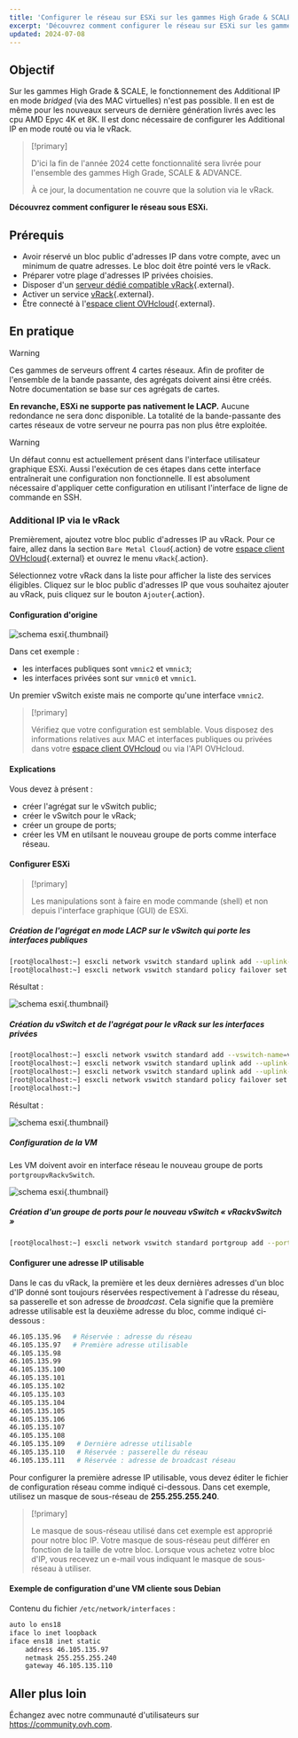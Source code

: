```yaml
---
title: 'Configurer le réseau sur ESXi sur les gammes High Grade & SCALE'
excerpt: 'Découvrez comment configurer le réseau sur ESXi sur les gammes High Grade & SCALE.'
updated: 2024-07-08
---
```


## Objectif

Sur les gammes High Grade & SCALE, le fonctionnement des Additional IP en mode *bridged* (via des MAC virtuelles) n'est pas possible. Il en est de même pour les nouveaux serveurs de dernière génération livrés avec les cpu AMD Epyc 4K et 8K. Il est donc nécessaire de configurer les Additional IP en mode routé ou via le vRack.

> [!primary]
>
> D'ici la fin de l'année 2024 cette fonctionnalité sera livrée pour l'ensemble des gammes High Grade, SCALE & ADVANCE.
>
> À ce jour, la documentation ne couvre que la solution via le vRack.
>

**Découvrez comment configurer le réseau sous ESXi.**

## Prérequis

* Avoir réservé un bloc public d'adresses IP dans votre compte, avec un minimum de quatre adresses. Le bloc doit être pointé vers le vRack.
* Préparer votre plage d'adresses IP privées choisies.
* Disposer d'un [serveur dédié compatible vRack](/links/bare-metal/bare-metal/){.external}.
* Activer un service [vRack](https://www.ovh.com/ca/fr/solutions/vrack/){.external}.
* Être connecté à l'[espace client OVHcloud](/links/manager){.external}.

## En pratique

> [!warning]
>
> Ces gammes de serveurs offrent 4 cartes réseaux. Afin de profiter de l'ensemble de la bande passante, des agrégats doivent ainsi être créés. Notre documentation se base sur ces agrégats de cartes.
>
> **En revanche, ESXi ne supporte pas nativement le LACP.** 
> Aucune redondance ne sera donc disponible. La totalité de la bande-passante des cartes réseaux de votre serveur ne pourra pas non plus être exploitée.
>

> [!warning]
>
> Un défaut connu est actuellement présent dans l'interface utilisateur graphique ESXi. Aussi l'exécution de ces étapes dans cette interface entraînerait une configuration non fonctionnelle. Il est absolument nécessaire d'appliquer cette configuration en utilisant l'interface de ligne de commande en SSH.
>

### Additional IP via le vRack

Premièrement, ajoutez votre bloc public d'adresses IP au vRack. Pour ce faire, allez dans la section `Bare Metal Cloud`{.action} de votre [espace client OVHcloud](/links/manager){.external} et ouvrez le menu `vRack`{.action}.

Sélectionnez votre vRack dans la liste pour afficher la liste des services éligibles. Cliquez sur le bloc public d'adresses IP que vous souhaitez ajouter au vRack, puis cliquez sur le bouton `Ajouter`{.action}.

#### Configuration d'origine

![schema esxi](images/schema_esxi_A01_2022.png){.thumbnail}

Dans cet exemple :

* les interfaces publiques sont `vmnic2` et `vmnic3`;
* les interfaces privées sont sur `vmnic0` et `vmnic1`.

Un premier vSwitch existe mais ne comporte qu'une interface `vmnic2`.

> [!primary]
>
> Vérifiez que votre configuration est semblable. Vous disposez des informations relatives aux MAC et interfaces publiques ou privées dans votre [espace client OVHcloud](/links/manager) ou via l'API OVHcloud.
>

#### Explications

Vous devez à présent :

* créer l'agrégat sur le vSwitch public;
* créer le vSwitch pour le vRack;
* créer un groupe de ports;
* créer les VM en utilsant le nouveau groupe de ports comme interface réseau.

#### Configurer ESXi

> [!primary]
>
> Les manipulations sont à faire en mode commande (shell) et non depuis l'interface graphique (GUI) de ESXi.
>

##### **Création de l'agrégat en mode LACP sur le vSwitch qui porte les interfaces publiques**

```bash
[root@localhost:~] esxcli network vswitch standard uplink add --uplink-name=vmnic3 --vswitch-name=vSwitch0
[root@localhost:~] esxcli network vswitch standard policy failover set -l iphash -v vSwitch0
```

Résultat :

![schema esxi](images/schema_esxi_A02_2022.png){.thumbnail}

##### **Création du vSwitch et de l'agrégat pour le vRack sur les interfaces privées**

```bash
[root@localhost:~] esxcli network vswitch standard add --vswitch-name=vRackvSwitch
[root@localhost:~] esxcli network vswitch standard uplink add --uplink-name=vmnic0 --vswitch-name=vRackvSwitch
[root@localhost:~] esxcli network vswitch standard uplink add --uplink-name=vmnic1 --vswitch-name=vRackvSwitch
[root@localhost:~] esxcli network vswitch standard policy failover set -l iphash -v vRackvSwitch
[root@localhost:~] 
```

Résultat :

![schema esxi](images/schema_esxi_A03_2022.png){.thumbnail}

##### **Configuration de la VM**

Les VM doivent avoir en interface réseau le nouveau groupe de ports `portgroupvRackvSwitch`.

![schema esxi](images/schema_esxi_A04_2022.png){.thumbnail}

##### **Création d'un groupe de ports pour le nouveau vSwitch « vRackvSwitch »**

```bash
[root@localhost:~] esxcli network vswitch standard portgroup add --portgroup-name=portgroupvRackvSwitch --vswitch-name=vRackvSwitch
```

#### Configurer une adresse IP utilisable

Dans le cas du vRack, la première et les deux dernières adresses d'un bloc d'IP donné sont toujours réservées respectivement à l'adresse du réseau, sa passerelle et son adresse de *broadcast*. Cela signifie que la première adresse utilisable est la deuxième adresse du bloc, comme indiqué ci-dessous :

```sh
46.105.135.96   # Réservée : adresse du réseau
46.105.135.97   # Première adresse utilisable
46.105.135.98
46.105.135.99
46.105.135.100
46.105.135.101
46.105.135.102
46.105.135.103
46.105.135.104
46.105.135.105
46.105.135.106
46.105.135.107
46.105.135.108
46.105.135.109   # Dernière adresse utilisable
46.105.135.110   # Réservée : passerelle du réseau
46.105.135.111   # Réservée : adresse de broadcast réseau
```

Pour configurer la première adresse IP utilisable, vous devez éditer le fichier de configuration réseau comme indiqué ci-dessous. Dans cet exemple, utilisez un masque de sous-réseau de **255.255.255.240**.

> [!primary]
>
> Le masque de sous-réseau utilisé dans cet exemple est approprié pour notre bloc IP. Votre masque de sous-réseau peut différer en fonction de la taille de votre bloc. Lorsque vous achetez votre bloc d'IP, vous recevez un e-mail vous indiquant le masque de sous-réseau à utiliser.
>

#### Exemple de configuration d'une VM cliente sous Debian

Contenu du fichier `/etc/network/interfaces` :

```bash
auto lo ens18
iface lo inet loopback
iface ens18 inet static
    address 46.105.135.97
    netmask 255.255.255.240
    gateway 46.105.135.110
```

## Aller plus loin

Échangez avec notre communauté d'utilisateurs sur <https://community.ovh.com>.
